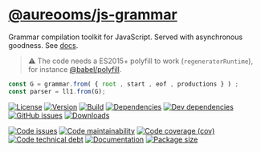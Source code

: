 [@aureooms/js-grammar](https://aureooms.github.io/js-grammar)
==

Grammar compilation toolkit for JavaScript. Served with asynchronous goodness.
See [docs](https://aureooms.github.io/js-grammar/index.html).

> :warning: The code needs a ES2015+ polyfill to work (`regeneratorRuntime`),
> for instance [@babel/polyfill](https://babeljs.io/docs/usage/polyfill).

```js
const G = grammar.from( { root , start , eof , productions } ) ;
const parser = ll1.from(G);
```

[![License](https://img.shields.io/github/license/aureooms/js-grammar.svg)](https://raw.githubusercontent.com/aureooms/js-grammar/master/LICENSE)
[![Version](https://img.shields.io/npm/v/@aureooms/js-grammar.svg)](https://www.npmjs.org/package/@aureooms/js-grammar)
[![Build](https://img.shields.io/travis/aureooms/js-grammar/master.svg)](https://travis-ci.org/aureooms/js-grammar/branches)
[![Dependencies](https://img.shields.io/david/aureooms/js-grammar.svg)](https://david-dm.org/aureooms/js-grammar)
[![Dev dependencies](https://img.shields.io/david/dev/aureooms/js-grammar.svg)](https://david-dm.org/aureooms/js-grammar?type=dev)
[![GitHub issues](https://img.shields.io/github/issues/aureooms/js-grammar.svg)](https://github.com/aureooms/js-grammar/issues)
[![Downloads](https://img.shields.io/npm/dm/@aureooms/js-grammar.svg)](https://www.npmjs.org/package/@aureooms/js-grammar)

[![Code issues](https://img.shields.io/codeclimate/issues/aureooms/js-grammar.svg)](https://codeclimate.com/github/aureooms/js-grammar/issues)
[![Code maintainability](https://img.shields.io/codeclimate/maintainability/aureooms/js-grammar.svg)](https://codeclimate.com/github/aureooms/js-grammar/trends/churn)
[![Code coverage (cov)](https://img.shields.io/codecov/c/gh/aureooms/js-grammar/master.svg)](https://codecov.io/gh/aureooms/js-grammar)
[![Code technical debt](https://img.shields.io/codeclimate/tech-debt/aureooms/js-grammar.svg)](https://codeclimate.com/github/aureooms/js-grammar/trends/technical_debt)
[![Documentation](https://aureooms.github.io/js-grammar/badge.svg)](https://aureooms.github.io/js-grammar/source.html)
[![Package size](https://img.shields.io/bundlephobia/minzip/@aureooms/js-grammar)](https://bundlephobia.com/result?p=@aureooms/js-grammar)
